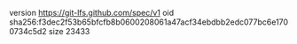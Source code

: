 version https://git-lfs.github.com/spec/v1
oid sha256:f3dec2f53b65bfcfb8b0600208061a47acf34ebdbb2edc077bc6e1700734c5d2
size 23433
